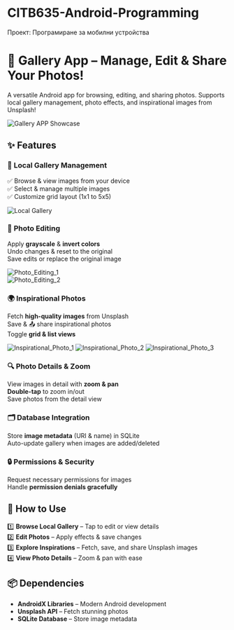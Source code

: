# CITB635-Android-Programming
Проект: Програмиране за мобилни устройства

# 📸 Gallery App – Manage, Edit & Share Your Photos!  

A versatile Android app for browsing, editing, and sharing photos. Supports local gallery management, photo effects, and inspirational images from Unsplash!  

![Gallery APP Showcase](./showcase/Showcase.gif)  

## ✨ Features  

### 📂 **Local Gallery Management**  
✅ Browse & view images from your device  
✅ Select & manage multiple images  
✅ Customize grid layout (1x1 to 5x5)

![Local Gallery](./showcase/Showcase_1.png)  

### 🎨 **Photo Editing**  
Apply **grayscale** & **invert colors**  
Undo changes & reset to the original  
Save edits or replace the original image

![Photo_Editing_1](./showcase/Showcase_2.png)  
![Photo_Editing_2](./showcase/Showcase_3.png)  

### 🌍 **Inspirational Photos**  
Fetch **high-quality images** from Unsplash  
Save & 📤 share inspirational photos  
Toggle **grid & list views**  

![Inspirational_Photo_1](./showcase/showcase_6.png) 
![Inspirational_Photo_2](./showcase/showcase_7.png) 
![Inspirational_Photo_3](./showcase/showcase_8.png)  


### 🔍 **Photo Details & Zoom**  
View images in detail with **zoom & pan**  
**Double-tap** to zoom in/out  
Save photos from the detail view  

### 🗂 **Database Integration**  
Store **image metadata** (URI & name) in SQLite  
Auto-update gallery when images are added/deleted  

### 🔒 **Permissions & Security**  
Request necessary permissions for images  
Handle **permission denials gracefully**  

## 🚀 How to Use  

1️⃣ **Browse Local Gallery** – Tap to edit or view details  
2️⃣ **Edit Photos** – Apply effects & save changes  
3️⃣ **Explore Inspirations** – Fetch, save, and share Unsplash images  
4️⃣ **View Photo Details** – Zoom & pan with ease  

## 📦 Dependencies  

- **AndroidX Libraries** – Modern Android development  
- **Unsplash API** – Fetch stunning photos  
- **SQLite Database** – Store image metadata  
